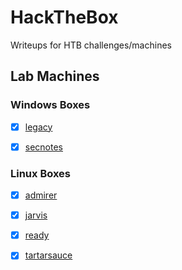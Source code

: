 # HackTheBox

Writeups for HTB challenges/machines



## Lab Machines

### Windows Boxes

- [x] [legacy](legacy/notes.md)

- [x] [secnotes](secnotes/notes.md)



### Linux Boxes

- [x] [admirer](admirer/notes.md)
- [x] [jarvis](jarvis/notes.md)
- [x] [ready](ready/notes.md)
- [x] [tartarsauce](tartarsauce/notes.md)



